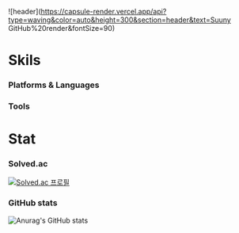 ![header](https://capsule-render.vercel.app/api?type=waving&color=auto&height=300&section=header&text=Suuny GitHub%20render&fontSize=90)

# Skils
### Platforms & Languages


### Tools


# Stat

### Solved.ac
[![Solved.ac 프로필](http://mazassumnida.wtf/api/v2/generate_badge?boj=soret55)](https://solved.ac/soret55)

### GitHub stats
![Anurag's GitHub stats](https://github-readme-stats.vercel.app/api?username=soret36&show_icons=true&theme=radical)
